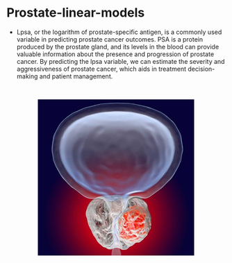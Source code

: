 # Prostate-linear-models

- Lpsa, or the logarithm of prostate-specific antigen, is a commonly used variable in
predicting prostate cancer outcomes. PSA is a protein produced by the prostate gland,
and its levels in the blood can provide valuable information about the presence and progression of prostate cancer.
 By predicting the lpsa variable, we can estimate the severity and aggressiveness of prostate cancer,
 which aids in treatment decision-making and patient management.
<br>
<p style="text-align:center">
<img src='/prostate.jpg'></a>
</^>
<br>
